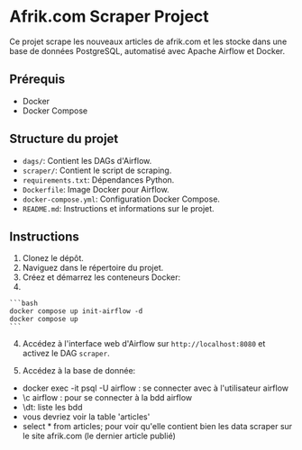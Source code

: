 # Afrik.com Scraper Project

Ce projet scrape les nouveaux articles de afrik.com et les stocke dans une base de données PostgreSQL, automatisé avec Apache Airflow et Docker.

## Prérequis

- Docker
- Docker Compose

## Structure du projet

- `dags/`: Contient les DAGs d'Airflow.
- `scraper/`: Contient le script de scraping.
- `requirements.txt`: Dépendances Python.
- `Dockerfile`: Image Docker pour Airflow.
- `docker-compose.yml`: Configuration Docker Compose.
- `README.md`: Instructions et informations sur le projet.

## Instructions

1. Clonez le dépôt.
2. Naviguez dans le répertoire du projet.
3. Créez et démarrez les conteneurs Docker:
4. 

    ```bash
    docker compose up init-airflow -d
    docker compose up
    ```

4. Accédez à l'interface web d'Airflow sur `http://localhost:8080` et activez le DAG `scraper`.

5. Accédez à la base de donnée:
- docker exec -it <nom du conteneur postgres> psql -U airflow : se connecter avec à l'utilisateur airflow
- \c airflow : pour se connecter à la bdd airflow
- \dt: liste les bdd
- vous devriez voir la table 'articles'
- select * from articles; pour voir qu'elle contient bien les data scraper sur le site afrik.com (le dernier article publié)

